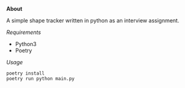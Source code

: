 **About**

A simple shape tracker written in python as an interview assignment.

*Requirements*
- Python3
- Poetry

*Usage*
```
poetry install
poetry run python main.py
```
